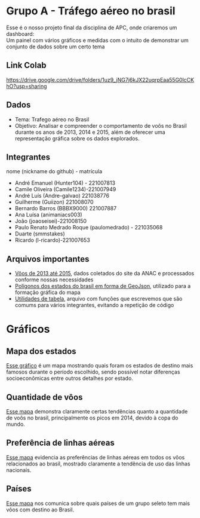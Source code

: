 # Grupo A - Tráfego aéreo no brasil

Esse é o nosso projeto final da disciplina de APC, onde criaremos um dashboard:  
Um painel com vários gráficos e medidas com o intuito de demonstrar um conjunto de dados sobre um certo tema

## Link Colab

<https://drive.google.com/drive/folders/1uz9_jNG7j6kJX22uqrpEaa55G0lcCKhO?usp=sharing>

## Dados

- Tema: Trafego aéreo no Brasil
- Objetivo: Analisar e compreender o comportamento de voôs no Brasil durante os anos de 2013, 2014 e 2015, além de oferecer uma representação gráfica sobre os dados explorados.

## Integrantes

nome (nickname do github) - matrícula

- André Emanuel (Hunter104) - 221007813
- Camile Oliveira (Camile1234)-221007949
- André Luís (Andre-galvao) 221038776
- Guilherme (Guiizon) 221008070
- Bernardo Barros (BBBX9000) 221007887
- Ana Luísa (animaniacs003)
- João (joaoseisei)-221008150
- Paulo Renato Medrado Roque (paulomedrado) - 221035068
- Duarte (smmstakes)
- Ricardo (l-ricardo)-221007653  

## Arquivos importantes

- [Vôos de 2013 até 2015](Dashboard-Oficial\data\ANAC20XX-13-14-15.csv), dados coletados do site da ANAC e processados conforme nossas necessidades
- [Polígonos dos estados do brasil em forma de GeoJson](Dashboard-Oficial\data\brasil_estados.json), utilizado para a formação gráfica do mapa
- [Utilidades de tabela](Dashboard-Oficial\src\tabela_utils.py), arquivo com funções que escrevemos que são comums para vários integrantes, evitando a repetição de código

# Gráficos

## Mapa dos estados

[Esse gráfico](Dashboard-Oficial/src/mapa.py) é um mapa mostrando quais foram os estados de destino mais famosos durante o período escolhido, sendo possível notar diferenças socioeconômicas entre outros detalhes por estado.

## Quantidade de vôos

[Esse mapa](Dashboard-Oficial/src/grafico_barras.py) demonstra claramente certas tendências quanto a quantidade de voôs no brasil, principalmente os picos em 2014, devido à copa do mundo.

## Preferência de linhas aéreas

[Esse mapa](Dashboard-Oficial/src/setores.py) evidencia as preferências de linhas aéreas em todos os vôos relacionados ao brasil, mostrado claramente a tendência de uso das linhas nacionais.

## Países

[Esse mapa](Dashboard-Oficial/src/paises.py) nos comunica sobre quais países de um grupo seleto tem mais vôos com destino ao Brasil.
